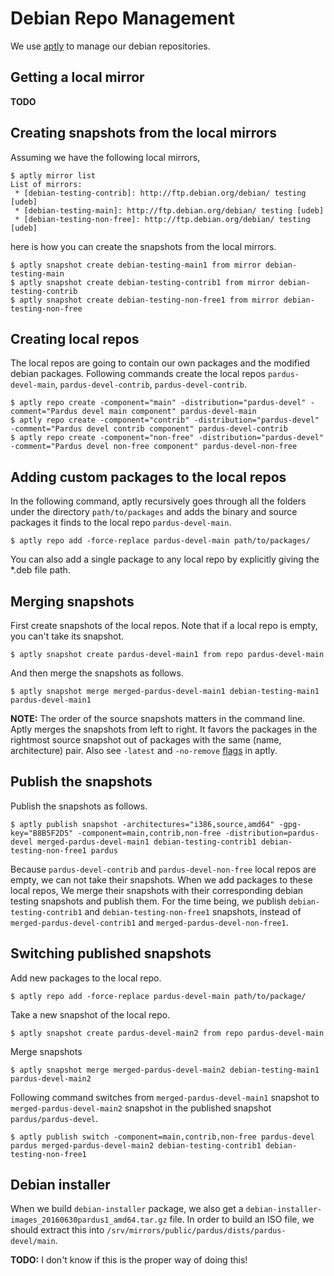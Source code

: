 # Debian Repo Management

We use [aptly][1] to manage our debian repositories.

## Getting a local mirror

**TODO**

## Creating snapshots from the local mirrors

Assuming we have the following local mirrors,

```
$ aptly mirror list
List of mirrors:
 * [debian-testing-contrib]: http://ftp.debian.org/debian/ testing [udeb]
 * [debian-testing-main]: http://ftp.debian.org/debian/ testing [udeb]
 * [debian-testing-non-free]: http://ftp.debian.org/debian/ testing [udeb]
```

here is how you can create the snapshots from the local mirrors.

```
$ aptly snapshot create debian-testing-main1 from mirror debian-testing-main
$ aptly snapshot create debian-testing-contrib1 from mirror debian-testing-contrib
$ aptly snapshot create debian-testing-non-free1 from mirror debian-testing-non-free
```

## Creating local repos

The local repos are going to contain our own packages and the modified debian
packages. Following commands create the local repos `pardus-devel-main`,
`pardus-devel-contrib`, `pardus-devel-contrib`.

```
$ aptly repo create -component="main" -distribution="pardus-devel" -comment="Pardus devel main component" pardus-devel-main
$ aptly repo create -component="contrib" -distribution="pardus-devel" -comment="Pardus devel contrib component" pardus-devel-contrib
$ aptly repo create -component="non-free" -distribution="pardus-devel" -comment="Pardus devel non-free component" pardus-devel-non-free
```

## Adding custom packages to the local repos

In the following command, aptly recursively goes through all the folders under
the directory `path/to/packages` and adds the binary and source packages it
finds to the local repo `pardus-devel-main`.

```
$ aptly repo add -force-replace pardus-devel-main path/to/packages/
```

You can also add a single package to any local repo by explicitly giving the
*.deb file path.

## Merging snapshots

First create snapshots of the local repos. Note that if a local repo is empty,
you can't take its snapshot.

```
$ aptly snapshot create pardus-devel-main1 from repo pardus-devel-main
```

And then merge the snapshots as follows.

```
$ aptly snapshot merge merged-pardus-devel-main1 debian-testing-main1 pardus-devel-main1 
```

**NOTE:** The order of the source snapshots matters in the command line. Aptly
 merges the snapshots from left to right. It favors the packages in the
 rightmost source snapshot out of packages with the same (name, architecture)
 pair. Also see `-latest` and `-no-remove` [flags][2] in aptly.

## Publish the snapshots

Publish the snapshots as follows.

```
$ aptly publish snapshot -architectures="i386,source,amd64" -gpg-key="B8B5F2D5" -component=main,contrib,non-free -distribution=pardus-devel merged-pardus-devel-main1 debian-testing-contrib1 debian-testing-non-free1 pardus
```

Because `pardus-devel-contrib` and `pardus-devel-non-free` local repos are
empty, we can not take their snapshots. When we add packages to these local
repos, We merge their snapshots with their corresponding debian testing
snapshots and publish them. For the time being, we publish
`debian-testing-contrib1` and `debian-testing-non-free1` snapshots, instead of
`merged-pardus-devel-contrib1` and `merged-pardus-devel-non-free1`.


## Switching published snapshots

Add new packages to the local repo.

```
$ aptly repo add -force-replace pardus-devel-main path/to/package/
```

Take a new snapshot of the local repo.

```
$ aptly snapshot create pardus-devel-main2 from repo pardus-devel-main
```

Merge snapshots

```
$ aptly snapshot merge merged-pardus-devel-main2 debian-testing-main1 pardus-devel-main2 
```

Following command switches from `merged-pardus-devel-main1` snapshot to
`merged-pardus-devel-main2` snapshot in the published snapshot `pardus/pardus-devel`.

```
$ aptly publish switch -component=main,contrib,non-free pardus-devel pardus merged-pardus-devel-main2 debian-testing-contrib1 debian-testing-non-free1
```

## Debian installer

When we build `debian-installer` package, we also get a
`debian-installer-images_20160630pardus1_amd64.tar.gz` file. In order to build
an ISO file, we should extract this into
`/srv/mirrors/public/pardus/dists/pardus-devel/main`.

**TODO:** I don't know if this is the proper way of doing this!


[1]:https://www.aptly.info/
[2]:https://www.aptly.info/doc/aptly/snapshot/merge/
